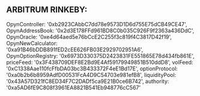 ## ARBITRUM RINKEBY:

OpynController: '0xb2923CAbbC7dd78e9573D1D6d755E75dCB49CE47',
OpynAddressBook: '0x2d3E178FFd961BD8C0b035C926F9f2363a436DdC',
OpynOracle: '0xe4d64aed5e76bCcE2C255f3c819f4C3817D42f19',
OpynNewCalculator: '0xa91B46bDDB891fED2cEE626FB03E2929702951A6',
OpynOptionRegistry: '0x6973D330375D2423831FE551865E78d434fb861E',
priceFeed: '0x3F438709DEF8E2Bd9E4Af59179949851B510ddD8',
volFeed: '0xC1338Aae110fcFfbDA03bc3B433372F4eE1Bd17E',
optionProtocol: '0xa0b2b6b8959AdfD00531FcA4D9C54703e981efB8',
liquidityPool: '0x43A57D321fC8ED34F7C2DADf5ca9E21B0ce6B742',
authority: '0xa5AD6fE9C808f3961EA8821B541Eb948776cC567'